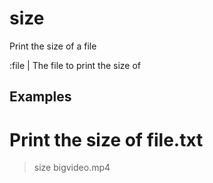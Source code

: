 
# size

Print the size of a file

:file | The file to print the size of

## Examples

# Print the size of file.txt
> size bigvideo.mp4

